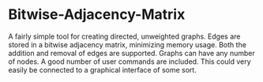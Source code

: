 Bitwise-Adjacency-Matrix
========================

A fairly simple tool for creating directed, unweighted graphs. Edges are stored in a bitwise adjacency matrix, minimizing memory usage. Both the addition and removal of edges are supported. Graphs can have any number of nodes. A good number of user commands are included. This could very easily be connected to a graphical interface of some sort.